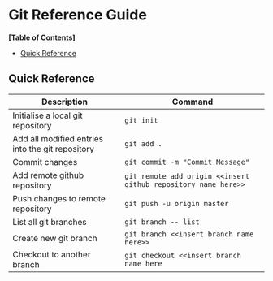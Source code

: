# Git Reference Guide

**[Table of Contents]**

- [Quick Reference](#quick-reference)

## Quick Reference

| Description                                      | Command                                                        |
| ------------------------------------------------ | -------------------------------------------------------------- |
| Initialise a local git repository                | `git init`                                                     |
| Add all modified entries into the git repository | `git add .`                                                    |
| Commit changes                                   | `git commit -m "Commit Message"`                               |
| Add remote github repository                     | `git remote add origin <<insert github repository name here>>` |
| Push changes to remote repository                | `git push -u origin master`                                    |
| List all git branches                            | `git branch -- list`                                           |
| Create new git branch                            | `git branch <<insert branch name here>>`                       |
| Checkout to another branch                       | `git checkout <<insert branch name here`                       |
